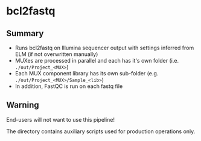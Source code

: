 # bcl2fastq

## Summary

- Runs bcl2fastq on Illumina sequencer output with settings inferred from ELM (if not overwritten manually)
- MUXes are processed in parallel and each has it's own folder (i.e. `./out/Project_<MUX>`)
- Each MUX component library has its own sub-folder (e.g. `./out/Project_<MUX>/Sample_<lib>`)
- In addition, FastQC is run on each fastq file


## Warning

End-users will not want to use this pipeline!

The directory contains auxiliary scripts used for production
operations only.
